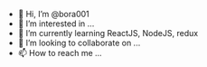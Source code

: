 - 👋 Hi, I’m @bora001
- 👀 I’m interested in ...
- 🌱 I’m currently learning ReactJS, NodeJS, redux
- 💞️ I’m looking to collaborate on ...
- 📫 How to reach me ...

<!---
bora001/bora001 is a ✨ special ✨ repository because its `README.md` (this file) appears on your GitHub profile.
You can click the Preview link to take a look at your changes.
--->
